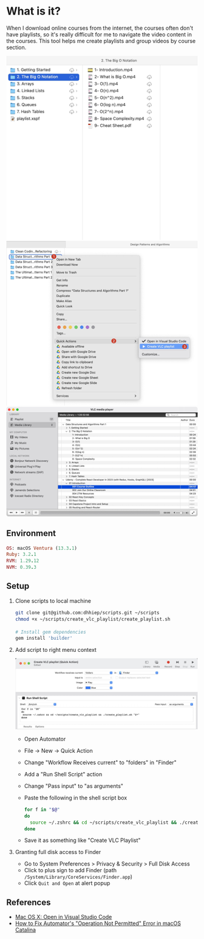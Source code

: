 # What is it?

When I download online courses from the internet, the courses often don't have playlists, so it's really difficult for me to navigate the video content in the courses. This tool helps me create playlists and group videos by course section.

![course_tree](./assets/course_tree.jpg)
![right_menu_context](./assets/right_menu_context.jpg)
![vlc_playlist](./assets/vlc_playlist.jpg)

## Environment

```ruby
OS: macOS Ventura (13.3.1)
Ruby: 3.2.1
RVM: 1.29.12
NVM: 0.39.3
```

## Setup

1. Clone scripts to local machine

    ```bash
    git clone git@github.com:dhhiep/scripts.git ~/scripts
    chmod +x ~/scripts/create_vlc_playlist/create_playlist.sh

    # Install gem dependencies
    gem install 'builder'
    ```

2. Add script to right menu context

    ![automator_script](./assets/automator_script.jpg)

   + Open Automator
   + File -> New -> Quick Action
   + Change "Workflow Receives current" to "folders" in "Finder"
   + Add a "Run Shell Script" action
   + Change "Pass input" to "as arguments"
   + Paste the following in the shell script box

     ```bash
     for f in "$@"
     do
       source ~/.zshrc && cd ~/scripts/create_vlc_playlist && ./create_playlist.sh "$*"
     done
     ```

   + Save it as something like "Create VLC Playlist"

3. Granting full disk access to Finder

   + Go to System Preferences > Privacy & Security > Full Disk Access
   + Click to plus sign to add Finder (path `/System/Library/CoreServices/Finder.app`)
   + Click `Quit and Open` at alert popup

## References

+ [Mac OS X: Open in Visual Studio Code](https://gist.github.com/tonysneed/f9f09bfa28bcf98e8d8306f9b21f99e2?permalink_comment_id=3117692)
+ [How to Fix Automator's "Operation Not Permitted" Error in macOS Catalina](https://brianli.com/how-to-fix-automator-operation-not-permitted-error-in-macos-catalina/)
